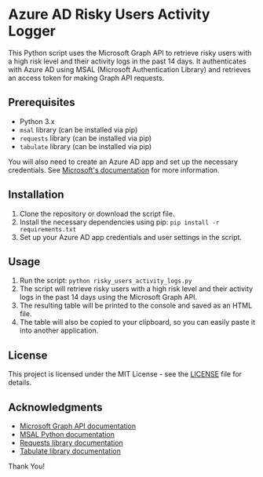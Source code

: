 # Azure AD Risky Users Activity Logger

This Python script uses the Microsoft Graph API to retrieve risky users with a high risk level and their activity logs in the past 14 days. It authenticates with Azure AD using MSAL (Microsoft Authentication Library) and retrieves an access token for making Graph API requests. 

## Prerequisites

- Python 3.x
- `msal` library (can be installed via pip)
- `requests` library (can be installed via pip)
- `tabulate` library (can be installed via pip)

You will also need to create an Azure AD app and set up the necessary credentials. See [Microsoft's documentation](https://docs.microsoft.com/en-us/graph/auth-register-app-v2) for more information.

## Installation

1. Clone the repository or download the script file.
2. Install the necessary dependencies using pip: `pip install -r requirements.txt`
3. Set up your Azure AD app credentials and user settings in the script.

## Usage

1. Run the script: `python risky_users_activity_logs.py`
2. The script will retrieve risky users with a high risk level and their activity logs in the past 14 days using the Microsoft Graph API.
3. The resulting table will be printed to the console and saved as an HTML file.
4. The table will also be copied to your clipboard, so you can easily paste it into another application.

## License

This project is licensed under the MIT License - see the [LICENSE](LICENSE) file for details.

## Acknowledgments

- [Microsoft Graph API documentation](https://docs.microsoft.com/en-us/graph/)
- [MSAL Python documentation](https://github.com/AzureAD/microsoft-authentication-library-for-python)
- [Requests library documentation](https://requests.readthedocs.io/en/master/)
- [Tabulate library documentation](https://pypi.org/project/tabulate/)

Thank You!


